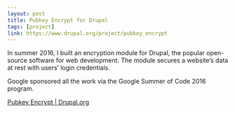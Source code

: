 ```yaml
---
layout: post
title: Pubkey Encrypt for Drupal
tags: [project]
link: https://www.drupal.org/project/pubkey_encrypt
---
```


In summer 2016, I built an encryption module for Drupal, the popular open-source software for web development. The module secures a website’s data at rest with users’ login credentials.

Google sponsored all the work via the Google Summer of Code 2016 program.

<a href="https://www.drupal.org/project/pubkey_encrypt">Pubkey Encrypt | Drupal.org</a>
